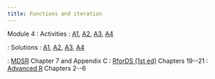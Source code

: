 ```yaml
---
title: Functions and iteration
---
```


Module 4
: Activities
  : [A1](https://wfu-r-resources.github.io/activities/activity_4_1.html), [A2](https://wfu-r-resources.github.io/activities/activity_4_2.html), [A3](https://wfu-r-resources.github.io/activities/activity_4_3.html), [A4](https://wfu-r-resources.github.io/activities/activity_4_4.html)
  
: Solutions
  : [A1](https://wfu-r-resources.github.io/activities/activity_4_1_solutions.html), [A2](https://wfu-r-resources.github.io/activities/activity_4_2_solutions.html), [A3](https://wfu-r-resources.github.io/activities/activity_4_3_solutions.html), [A4](https://wfu-r-resources.github.io/activities/activity_4_4_solutions.html)
  
: [MDSR](https://mdsr-book.github.io/mdsr3e/) Chapter 7 and Appendix C
: [RforDS (1st ed)](https://r4ds.had.co.nz/index.html) Chapters 19--21
: [Advanced R](https://adv-r.hadley.nz/index.html) Chapters 2--6
